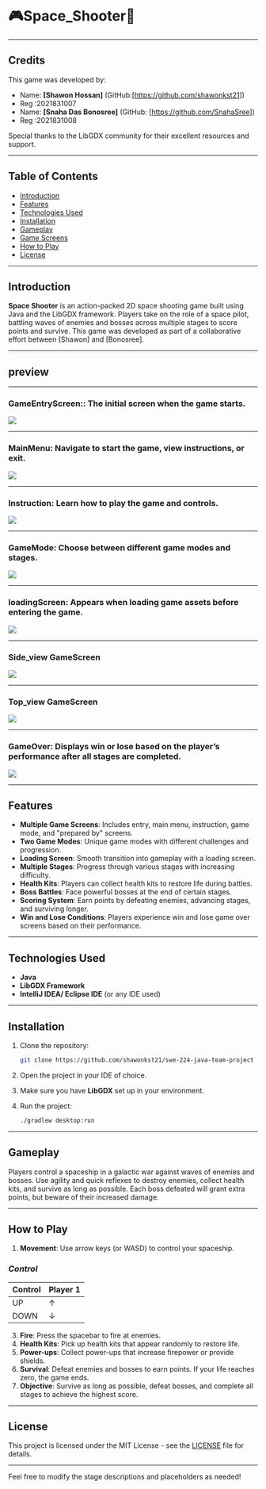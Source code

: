 
# 🎮Space_Shooter🚀

---

## Credits
This game was developed by:
- Name: **[Shawon Hossan]** (GitHub:[https://github.com/shawonkst21])
- Reg :2021831007
- Name: **[Snaha Das Bonosree]** (GitHub: [https://github.com/SnahaSree])
- Reg :2021831008
  
Special thanks to the LibGDX community for their excellent resources and support.

---

## Table of Contents
- [Introduction](#introduction)
- [Features](#features)
- [Technologies Used](#technologies-used)
- [Installation](#installation)
- [Gameplay](#gameplay)
- [Game Screens](#game-screens)
- [How to Play](#how-to-play)
- [License](#license)

---

## Introduction
**Space Shooter** is an action-packed 2D space shooting game built using Java and the LibGDX framework. Players take on the role of a space pilot, battling waves of enemies and bosses across multiple stages to score points and survive. This game was developed as part of a collaborative effort between [Shawon] and [Bonosree].

---
## preview
---
### GameEntryScreen:: The initial screen when the game starts.
![](readme/1.png)

---
### MainMenu: Navigate to start the game, view instructions, or exit.
![](readme/2.png)

---
### Instruction: Learn how to play the game and controls.
![](readme/3.png)

---
### GameMode:  Choose between different game modes and stages.
![](readme/4.png)

---
### loadingScreen: Appears when loading game assets before entering the game.
![](readme/6.png)

---
### Side_view GameScreen
![](readme/7.png)

---
### Top_view GameScreen
![](readme/5.png)

---
### GameOver: Displays win or lose based on the player’s performance after all stages are completed.
![](readme/8.png)

---


## Features
- **Multiple Game Screens**: Includes entry, main menu, instruction, game mode, and "prepared by" screens.
- **Two Game Modes**: Unique game modes with different challenges and progression.
- **Loading Screen**: Smooth transition into gameplay with a loading screen.
- **Multiple Stages**: Progress through various stages with increasing difficulty.
- **Health Kits**: Players can collect health kits to restore life during battles.
- **Boss Battles**: Face powerful bosses at the end of certain stages.
- **Scoring System**: Earn points by defeating enemies, advancing stages, and surviving longer.
-  **Win and Lose Conditions**: Players experience win and lose game over screens based on their performance.


---

## Technologies Used
- **Java**
- **LibGDX Framework**
- **IntelliJ IDEA/ Eclipse IDE** (or any IDE used)

---

## Installation

1. Clone the repository:
   ```bash
   git clone https://github.com/shawonkst21/swe-224-java-team-project
   ```

2. Open the project in your IDE of choice.

3. Make sure you have **LibGDX** set up in your environment.

4. Run the project:
   ```bash
   ./gradlew desktop:run
   ```

---

## Gameplay
Players control a spaceship in a galactic war against waves of enemies and bosses. Use agility and quick reflexes to destroy enemies, collect health kits, and survive as long as possible. Each boss defeated will grant extra points, but beware of their increased damage.

---

## How to Play
1. **Movement**: Use arrow keys (or WASD) to control your spaceship.
### *Control*

| Control | Player 1 | 
|---------|----------|
| UP      |     ↑    |     
| DOWN    |     ↓    | 
3. **Fire**: Press the spacebar to fire at enemies.
4. **Health Kits**: Pick up health kits that appear randomly to restore life.
5. **Power-ups**: Collect power-ups that increase firepower or provide shields.
6. **Survival**: Defeat enemies and bosses to earn points. If your life reaches zero, the game ends.
7. **Objective**: Survive as long as possible, defeat bosses, and complete all stages to achieve the highest score.

---

## License
This project is licensed under the MIT License - see the [LICENSE](LICENSE) file for details.

---

Feel free to modify the stage descriptions and placeholders as needed!

